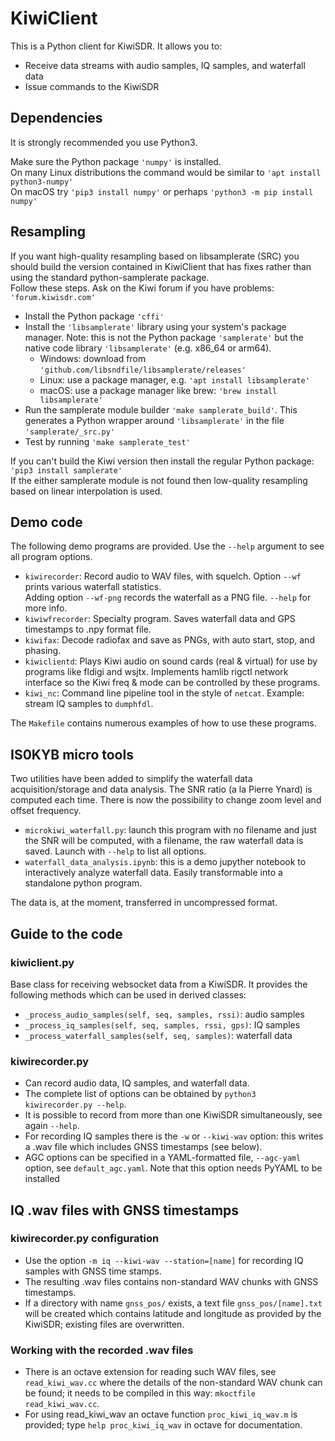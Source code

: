 # KiwiClient

This is a Python client for KiwiSDR. It allows you to:

* Receive data streams with audio samples, IQ samples, and waterfall data
* Issue commands to the KiwiSDR

## Dependencies

It is strongly recommended you use Python3.

Make sure the Python package `'numpy'` is installed.  
On many Linux distributions the command would be similar to `'apt install python3-numpy'`  
On macOS try `'pip3 install numpy'` or perhaps `'python3 -m pip install numpy'`

## Resampling

If you want high-quality resampling based on libsamplerate (SRC) you should build the version
contained in KiwiClient that has fixes rather than using the standard python-samplerate package.  
Follow these steps. Ask on the Kiwi forum if you have problems: `'forum.kiwisdr.com'`
* Install the Python package `'cffi'`
* Install the `'libsamplerate'` library using your system's package manager.
Note: this is not the Python package `'samplerate'` but the native code library `'libsamplerate'`
(e.g. x86\_64 or arm64).
    * Windows: download from `'github.com/libsndfile/libsamplerate/releases'`
    * Linux: use a package manager, e.g. `'apt install libsamplerate'`
    * macOS: use a package manager like brew: `'brew install libsamplerate'`
* Run the samplerate module builder `'make samplerate_build'`.
This generates a Python wrapper around `'libsamplerate'` in the file `'samplerate/_src.py'`
* Test by running `'make samplerate_test'`

If you can't build the Kiwi version then install the regular Python package: `'pip3 install samplerate'`  
If the either samplerate module is not found then low-quality resampling based on linear interpolation is used.

## Demo code

The following demo programs are provided. Use the `--help` argument to see all program options.

* `kiwirecorder`: Record audio to WAV files, with squelch. Option `--wf` prints various waterfall statistics. <br> Adding option `--wf-png` records the waterfall as a PNG file. `--help` for more info.
* `kiwiwfrecorder`: Specialty program. Saves waterfall data and GPS timestamps to .npy format file.
* `kiwifax`: Decode radiofax and save as PNGs, with auto start, stop, and phasing.
* `kiwiclientd`: Plays Kiwi audio on sound cards (real & virtual) for use by programs like fldigi and wsjtx.
    Implements hamlib rigctl network interface so the Kiwi freq & mode can be controlled by these programs.
* `kiwi_nc`: Command line pipeline tool in the style of `netcat`. Example: stream IQ samples to `dumphfdl`.

The `Makefile` contains numerous examples of how to use these programs.

## IS0KYB micro tools

Two utilities have been added to simplify the waterfall data acquisition/storage and data analysis.
The SNR ratio (a la Pierre Ynard) is computed each time.
There is now the possibility to change zoom level and offset frequency.

* `microkiwi_waterfall.py`: launch this program with no filename and just the SNR will be computed, with a filename, the raw waterfall data is saved. Launch with `--help` to list all options.
* `waterfall_data_analysis.ipynb`: this is a demo jupyther notebook to interactively analyze waterfall data. Easily transformable into a standalone python program.

The data is, at the moment, transferred in uncompressed format.

## Guide to the code

### kiwiclient.py

Base class for receiving websocket data from a KiwiSDR.
It provides the following methods which can be used in derived classes:

* `_process_audio_samples(self, seq, samples, rssi)`: audio samples
* `_process_iq_samples(self, seq, samples, rssi, gps)`: IQ samples
* `_process_waterfall_samples(self, seq, samples)`: waterfall data

### kiwirecorder.py
* Can record audio data, IQ samples, and waterfall data.
* The complete list of options can be obtained by `python3 kiwirecorder.py --help`.
* It is possible to record from more than one KiwiSDR simultaneously, see again `--help`.
* For recording IQ samples there is the `-w` or `--kiwi-wav` option: this writes	a .wav file which includes GNSS	timestamps (see below).
* AGC options can be specified in a YAML-formatted file, `--agc-yaml` option, see `default_agc.yaml`. Note that this option needs PyYAML to be installed

## IQ .wav files with GNSS timestamps
### kiwirecorder.py configuration
* Use the option `-m iq --kiwi-wav --station=[name]` for recording IQ samples with GNSS time stamps.
* The resulting .wav files contains non-standard WAV chunks with GNSS timestamps.
* If a directory with name `gnss_pos/` exists, a text file `gnss_pos/[name].txt` will be created which contains latitude and longitude as provided by the KiwiSDR; existing files are overwritten.

### Working with the recorded .wav files
* There is an octave extension for reading such WAV files, see `read_kiwi_wav.cc` where the details of the non-standard WAV chunk can be found; it needs to be compiled in this way: `mkoctfile read_kiwi_wav.cc`.
* For using read_kiwi_wav an octave function `proc_kiwi_iq_wav.m` is provided; type `help proc_kiwi_iq_wav` in octave for documentation.
